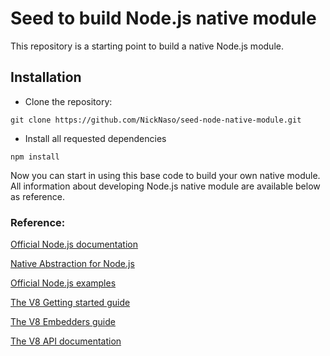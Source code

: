 # Seed to build Node.js native module

This repository is a starting point to build a native Node.js module. 

## Installation

* Clone the repository:
```
git clone https://github.com/NickNaso/seed-node-native-module.git
```
* Install all requested dependencies
```
npm install
```
Now you can start in using this base code to build your own native module. All 
information about developing Node.js native module are available below as reference. 

### Reference:

[Official Node.js documentation](https://nodejs.org/docs/latest/api/addons.html)

[Native Abstraction for Node.js](https://github.com/nodejs/nan)

[Official Node.js examples](https://github.com/nodejs/node-addon-examples)

[The V8 Getting started guide](https://developers.google.com/v8/get_started)

[The V8 Embedders guide](https://developers.google.com/v8/embed)

[The V8 API documentation](https://v8docs.nodesource.com/)


